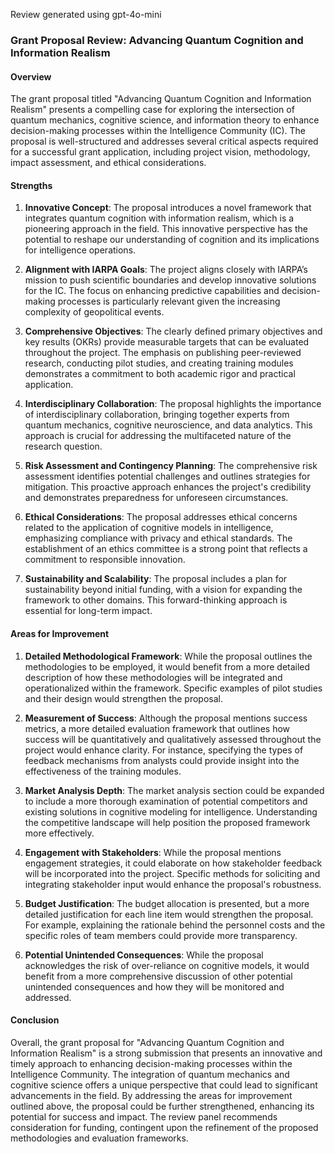 Review generated using gpt-4o-mini

### Grant Proposal Review: Advancing Quantum Cognition and Information Realism

#### Overview
The grant proposal titled "Advancing Quantum Cognition and Information Realism" presents a compelling case for exploring the intersection of quantum mechanics, cognitive science, and information theory to enhance decision-making processes within the Intelligence Community (IC). The proposal is well-structured and addresses several critical aspects required for a successful grant application, including project vision, methodology, impact assessment, and ethical considerations.

#### Strengths

1. **Innovative Concept**: The proposal introduces a novel framework that integrates quantum cognition with information realism, which is a pioneering approach in the field. This innovative perspective has the potential to reshape our understanding of cognition and its implications for intelligence operations.

2. **Alignment with IARPA Goals**: The project aligns closely with IARPA’s mission to push scientific boundaries and develop innovative solutions for the IC. The focus on enhancing predictive capabilities and decision-making processes is particularly relevant given the increasing complexity of geopolitical events.

3. **Comprehensive Objectives**: The clearly defined primary objectives and key results (OKRs) provide measurable targets that can be evaluated throughout the project. The emphasis on publishing peer-reviewed research, conducting pilot studies, and creating training modules demonstrates a commitment to both academic rigor and practical application.

4. **Interdisciplinary Collaboration**: The proposal highlights the importance of interdisciplinary collaboration, bringing together experts from quantum mechanics, cognitive neuroscience, and data analytics. This approach is crucial for addressing the multifaceted nature of the research question.

5. **Risk Assessment and Contingency Planning**: The comprehensive risk assessment identifies potential challenges and outlines strategies for mitigation. This proactive approach enhances the project's credibility and demonstrates preparedness for unforeseen circumstances.

6. **Ethical Considerations**: The proposal addresses ethical concerns related to the application of cognitive models in intelligence, emphasizing compliance with privacy and ethical standards. The establishment of an ethics committee is a strong point that reflects a commitment to responsible innovation.

7. **Sustainability and Scalability**: The proposal includes a plan for sustainability beyond initial funding, with a vision for expanding the framework to other domains. This forward-thinking approach is essential for long-term impact.

#### Areas for Improvement

1. **Detailed Methodological Framework**: While the proposal outlines the methodologies to be employed, it would benefit from a more detailed description of how these methodologies will be integrated and operationalized within the framework. Specific examples of pilot studies and their design would strengthen the proposal.

2. **Measurement of Success**: Although the proposal mentions success metrics, a more detailed evaluation framework that outlines how success will be quantitatively and qualitatively assessed throughout the project would enhance clarity. For instance, specifying the types of feedback mechanisms from analysts could provide insight into the effectiveness of the training modules.

3. **Market Analysis Depth**: The market analysis section could be expanded to include a more thorough examination of potential competitors and existing solutions in cognitive modeling for intelligence. Understanding the competitive landscape will help position the proposed framework more effectively.

4. **Engagement with Stakeholders**: While the proposal mentions engagement strategies, it could elaborate on how stakeholder feedback will be incorporated into the project. Specific methods for soliciting and integrating stakeholder input would enhance the proposal's robustness.

5. **Budget Justification**: The budget allocation is presented, but a more detailed justification for each line item would strengthen the proposal. For example, explaining the rationale behind the personnel costs and the specific roles of team members could provide more transparency.

6. **Potential Unintended Consequences**: While the proposal acknowledges the risk of over-reliance on cognitive models, it would benefit from a more comprehensive discussion of other potential unintended consequences and how they will be monitored and addressed.

#### Conclusion
Overall, the grant proposal for "Advancing Quantum Cognition and Information Realism" is a strong submission that presents an innovative and timely approach to enhancing decision-making processes within the Intelligence Community. The integration of quantum mechanics and cognitive science offers a unique perspective that could lead to significant advancements in the field. By addressing the areas for improvement outlined above, the proposal could be further strengthened, enhancing its potential for success and impact. The review panel recommends consideration for funding, contingent upon the refinement of the proposed methodologies and evaluation frameworks.